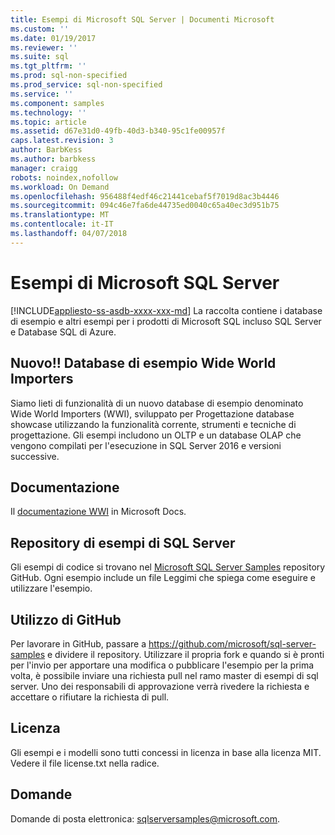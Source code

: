 ```yaml
---
title: Esempi di Microsoft SQL Server | Documenti Microsoft
ms.custom: ''
ms.date: 01/19/2017
ms.reviewer: ''
ms.suite: sql
ms.tgt_pltfrm: ''
ms.prod: sql-non-specified
ms.prod_service: sql-non-specified
ms.service: ''
ms.component: samples
ms.technology: ''
ms.topic: article
ms.assetid: d67e31d0-49fb-40d3-b340-95c1fe00957f
caps.latest.revision: 3
author: BarbKess
ms.author: barbkess
manager: craigg
robots: noindex,nofollow
ms.workload: On Demand
ms.openlocfilehash: 956488f4edf46c21441cebaf5f7019d8ac3b4446
ms.sourcegitcommit: 094c46e7fa6de44735ed0040c65a40ec3d951b75
ms.translationtype: MT
ms.contentlocale: it-IT
ms.lasthandoff: 04/07/2018
---
```

# <a name="microsoft-sql-server-samples"></a>Esempi di Microsoft SQL Server
[!INCLUDE[appliesto-ss-asdb-xxxx-xxx-md](../includes/appliesto-ss-asdb-xxxx-xxx-md.md)]
La raccolta contiene i database di esempio e altri esempi per i prodotti di Microsoft SQL incluso SQL Server e Database SQL di Azure.   

## <a name="new-wide-world-importers-sample-database"></a>Nuovo!! Database di esempio Wide World Importers

Siamo lieti di funzionalità di un nuovo database di esempio denominato Wide World Importers (WWI), sviluppato per Progettazione database showcase utilizzando la funzionalità corrente, strumenti e tecniche di progettazione. Gli esempi includono un OLTP e un database OLAP che vengono compilati per l'esecuzione in SQL Server 2016 e versioni successive. 

## <a name="documentation"></a>Documentazione
Il [documentazione WWI](./world-wide-importers/wide-world-importers-documentation.md) in Microsoft Docs.   
  

## <a name="sql-server-samples-repository"></a>Repository di esempi di SQL Server
Gli esempi di codice si trovano nel [Microsoft SQL Server Samples](https://github.com/microsoft/sql-server-samples) repository GitHub. Ogni esempio include un file Leggimi che spiega come eseguire e utilizzare l'esempio. 

## <a name="working-in-github"></a>Utilizzo di GitHub
Per lavorare in GitHub, passare a https://github.com/microsoft/sql-server-samples e dividere il repository. Utilizzare il propria fork e quando si è pronti per l'invio per apportare una modifica o pubblicare l'esempio per la prima volta, è possibile inviare una richiesta pull nel ramo master di esempi di sql server. Uno dei responsabili di approvazione verrà rivedere la richiesta e accettare o rifiutare la richiesta di pull.

## <a name="license"></a>Licenza
Gli esempi e i modelli sono tutti concessi in licenza in base alla licenza MIT. Vedere il file license.txt nella radice.

## <a name="questions"></a>Domande
Domande di posta elettronica: sqlserversamples@microsoft.com.
